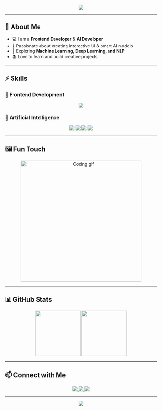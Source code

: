 <!-- Profile Banner -->
<p align="center">
  <img src="https://capsule-render.vercel.app/api?type=waving&color=0:0f2027,100:2c5364&height=200&section=header&text=Hey%20there!%20I'm%20Waqas%20Khan%20👋&fontSize=40&fontColor=ffffff&animation=twinkling"/>
</p>

---

## 🌟 About Me  
- 💻 I am a **Frontend Developer** & **AI Developer**  
- 🎨 Passionate about creating interactive UI & smart AI models  
- 🚀 Exploring **Machine Learning, Deep Learning, and NLP**  
- 📚 Love to learn and build creative projects  

---

## ⚡ Skills  

### 🎨 Frontend Development  
<p align="center">
  <img src="https://skillicons.dev/icons?i=html,css,js,react,bootstrap" />
</p>

### 🤖 Artificial Intelligence  
<p align="center">
  <img src="https://skillicons.dev/icons?i=python" />
  <img src="https://img.shields.io/badge/Machine%20Learning-%F0%9F%A4%96-blue?style=for-the-badge" />
  <img src="https://img.shields.io/badge/Deep%20Learning-%F0%9F%94%A5-orange?style=for-the-badge" />
  <img src="https://img.shields.io/badge/NLP-%F0%9F%93%96-yellow?style=for-the-badge" />
</p>

---

## 🖼️ Fun Touch  
<p align="center">
  <img src="https://media.giphy.com/media/qgQUggAC3Pfv687qPC/giphy.gif" width="400" alt="Coding gif">
</p>

---

## 📊 GitHub Stats  
<p align="center">
  <img src="https://github-readme-stats.vercel.app/api?username=waqaskhan&show_icons=true&theme=tokyonight" height="150"/>
  <img src="https://github-readme-streak-stats.herokuapp.com/?user=waqaskhan&theme=tokyonight" height="150"/>
</p>

---

## 📫 Connect with Me  
<p align="center">
  <a href="waqaskhan818286@gmail.com" target="_blank">
    <img src="https://img.shields.io/badge/LinkedIn-blue?logo=linkedin&logoColor=white&style=for-the-badge"/>
  </a>
  <a href="waqaskhan818286@gmail.com">
    <img src="https://img.shields.io/badge/Email-red?logo=gmail&logoColor=white&style=for-the-badge"/>
  </a>
  <a href="waqaskhan818286@gmail.com">
    <img src="https://img.shields.io/badge/GitHub-000?logo=github&logoColor=white&style=for-the-badge"/>
  </a>
</p>

---

<p align="center">
  <img src="https://capsule-render.vercel.app/api?type=waving&color=0:2c5364,100:0f2027&height=120&section=footer"/>
</p>
